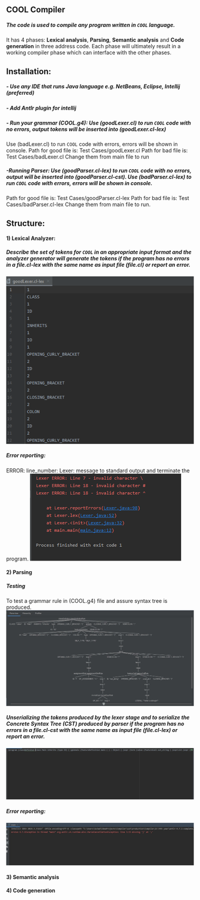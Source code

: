 ## COOL Compiler
##### The code is used to compile any program written in `COOL` language. 
It has 4 phases: **Lexical analysis**, **Parsing**, **Semantic analysis** and **Code generation** in three address code.
Each phase will ultimately result in a working compiler phase which can interface with the other phases.


## Installation:
##### - Use any IDE that runs Java language e.g. NetBeans, Eclipse, Intellij (preferred)
##### - Add Antlr plugin for intellij
##### - Run your grammar (COOL.g4): Use (goodLexer.cl) to run `COOL` code with no errors, output tokens will be inserted into (goodLexer.cl-lex)
Use (badLexer.cl) to run `COOL` code with errors, errors will be shown in console.
Path for good file is: Test Cases/goodLexer.cl
Path for bad file is: Test Cases/badLexer.cl
Change them from main file to run
   
##### -Running Parser: Use (goodParser.cl-lex) to run `COOL` code with no errors, output will be inserted into (goodParser.cl-cst). Use (badParser.cl-lex) to run `COOL` code with errors, errors will be shown in console.
Path for good file is: Test Cases/goodParser.cl-lex
Path for bad file is: Test Cases/badParser.cl-lex
Change them from main file to run.

## Structure:
#### **1) Lexical Analyzer:**

##### Describe the set of tokens for `COOL` in an appropriate input format and the analyzer generator will generate the tokens if the program has no errors in a file.cl-lex with the same name as input file (file.cl) or report an error. 
![good](good.PNG)


##### *Error reporting:*
ERROR: line_number: Lexer: message to standard output and terminate the program. 
![bad](bad.PNG)

#### **2) Parsing**

##### **Testing**
To test a grammar rule in (COOL.g4) file and assure syntax tree is produced. 
![tree](tree.jpeg)

##### Unserializing the tokens produced by the _lexer stage_ and to serialize the Concrete Syntax Tree (CST) produced by parser if the program has no errors in a file.cl-cst with the same name as input file (file.cl-lex) or report an error.
![good](goodparser.jpeg)

##### *Error reporting:*
![good](badparser.jpeg)

#### **3) Semantic analysis**

#### **4) Code generation**



